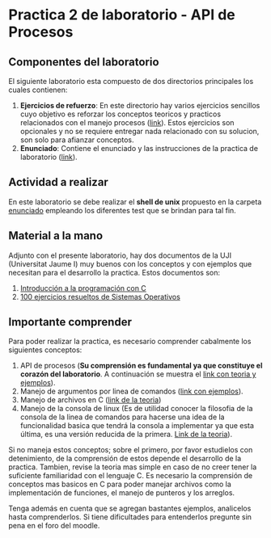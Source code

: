 # Practica 2 de laboratorio - API de Procesos #

## Componentes del laboratorio ##

El siguiente laboratorio esta compuesto de dos directorios principales los cuales contienen:
1. **Ejercicios de refuerzo**: En este directorio hay varios ejercicios sencillos cuyo objetivo es reforzar los conceptos teoricos y practicos relacionados con el manejo procesos ([link](./ejercicios_refuerzo)). Estos ejercicios son opcionales y no se requiere entregar nada relacionado con su solucion, son solo para afianzar conceptos.
2. **Enunciado**: Contiene el enunciado y las instrucciones de la practica de laboratorio ([link](./enunciado)).
   
## Actividad a realizar ## 
En este laboratorio se debe realizar el **shell de unix** propuesto en la carpeta [enunciado](./enunciado) empleando los diferentes test que se brindan para tal fin.

## Material a la mano ##

Adjunto con el presente laboratorio, hay dos documentos de la UJI (Universitat Jaume I) muy buenos con los conceptos y con ejemplos que necesitan para el desarrollo la practica. Estos documentos son:
1. [Introducción a la programación con C](./s29.pdf)
2. [100 ejercicios resueltos de Sistemas Operativos](./s30.pdf)

## Importante comprender ##

Para poder realizar la practica, es necesario comprender cabalmente los siguientes conceptos:
1. API de procesos (**Su comprensión es fundamental ya que constituye el corazón del laboratorio**. A continuación se muestra el [link con teoria y ejemplos](https://github.com/dannymrock/UdeA-SO-Lab/tree/master/lab1)). 
2. Manejo de argumentos por linea de comandos ([link con ejemplos](https://github.com/dannymrock/SO-Lab1-20201/tree/master/ejemplos/ejemplos_argc_argv)).
3. Manejo de archivos en C ([link de la teoria](https://github.com/dannymrock/UdeA-SO-Lab/tree/master/lab0/lab0b/parte6))
4. Manejo de la consola de linux (Es de utilidad conocer la filosofia de la consola de la linea de comandos para hacerse una idea de la funcionalidad basica que tendrá la consola a implementar ya que esta última, es una versión reducida de la primera. [Link de la teoria](https://github.com/dannymrock/UdeA-SO-Lab/tree/master/lab0/lab0a/consola_linux)).
   
Si no maneja estos conceptos; sobre el primero, por favor estudielos con detenimiento, de la comprensión de estos depende el desarrollo de la practica. Tambien, revise la teoria mas simple en caso de no creer tener la suficiente familiaridad con el lenguaje C. Es necesario la comprensión de conceptos mas basicos en C para poder manejar archivos como la implementación de funciones, el manejo de punteros y los arreglos.

Tenga además en cuenta que se agregan bastantes ejemplos, analicelos hasta comprenderlos. Si tiene dificultades para entenderlos pregunte sin pena en el foro del moodle.
